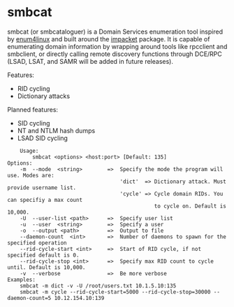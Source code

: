 # smbcat
smbcat (or smbcataloguer) is a Domain Services enumeration tool inspired by [enum4linux](https://github.com/portcullislabs/enum4linux) and built around the [impacket](https://github.com/SecureAuthCorp/impacket/) package. It is capable of enumerating domain information by wrapping around tools like rpcclient and smbclient, or directly calling remote discovery functions through DCE/RPC (LSAD, LSAT, and SAMR will be added in future releases).

Features:
- RID cycling
- Dictionary attacks

Planned features:
  - SID cycling
  - NT and NTLM hash dumps
  - LSAD SID cycling
  
```  
    Usage:
        smbcat <options> <host:port> [Default: 135]
Options:
    -m  --mode  <string>        =>  Specify the mode the program will use. Modes are:
                                    'dict'  => Dictionary attack. Must provide username list.
                                    'cycle' => Cycle domain RIDs. You can specifiy a max count
                                               to cycle on. Default is 10,000.
    -U  --user-list <path>      =>  Specify user list
    -u  --user  <string>        =>  Specify a user
    -o  --output <path>         =>  Output to file
    --daemon-count  <int>       =>  Number of daemons to spawn for the specified operation
    --rid-cycle-start <int>     =>  Start of RID cycle, if not specified default is 0.
    --rid-cycle-stop <int>      =>  Specify max RID count to cycle until. Default is 10,000.
    -v  --verbose               =>  Be more verbose
Examples:
    smbcat -m dict -v -U /root/users.txt 10.1.5.10:135
    smbcat -m cycle --rid-cycle-start=5000 --rid-cycle-stop=30000 --daemon-count=5 10.12.154.10:139
```

